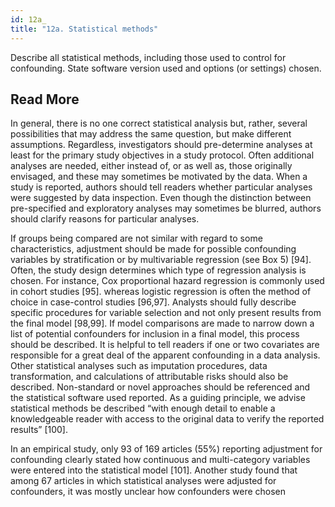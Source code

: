 ```yaml
---
id: 12a_
title: "12a. Statistical methods"
---
```

Describe all statistical methods, including those used to control for confounding. State software version used and options (or settings) chosen.


## Read More

In general, there is no one correct statistical analysis but, rather, several possibilities that may address the same question, but make different assumptions. Regardless, investigators should pre-determine analyses at least for the primary study objectives in a study protocol. Often additional analyses are needed, either instead of, or as well as, those originally envisaged, and these may sometimes be motivated by the data. When a study is reported, authors should tell readers whether particular analyses were suggested by data inspection. Even though the distinction between pre-specified and exploratory analyses may sometimes be blurred, authors should clarify reasons for particular analyses.

If groups being compared are not similar with regard to some characteristics, adjustment should be made for possible confounding variables by stratification or by multivariable regression (see Box 5) [94]. Often, the study design determines which type of regression analysis is chosen. For instance, Cox proportional hazard regression is commonly used in cohort studies [95]. whereas logistic regression is often the method of choice in case-control studies [96,97]. Analysts should fully describe specific procedures for variable selection and not only present results from the final model [98,99]. If model comparisons are made to narrow down a list of potential confounders for inclusion in a final model, this process should be described. It is helpful to tell readers if one or two covariates are responsible for a great deal of the apparent confounding in a data analysis. Other statistical analyses such as imputation procedures, data transformation, and calculations of attributable risks should also be described. Non-standard or novel approaches should be referenced and the statistical software used reported. As a guiding principle, we advise statistical methods be described “with enough detail to enable a knowledgeable reader with access to the original data to verify the reported results” [100].

In an empirical study, only 93 of 169 articles (55%) reporting adjustment for confounding clearly stated how continuous and multi-category variables were entered into the statistical model [101]. Another study found that among 67 articles in which statistical analyses were adjusted for confounders, it was mostly unclear how confounders were chosen